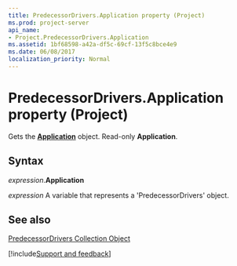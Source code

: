 ```yaml
---
title: PredecessorDrivers.Application property (Project)
ms.prod: project-server
api_name:
- Project.PredecessorDrivers.Application
ms.assetid: 1bf68598-a42a-df5c-69cf-13f5c8bce4e9
ms.date: 06/08/2017
localization_priority: Normal
---
```



# PredecessorDrivers.Application property (Project)

Gets the  **[Application](Project.Application.md)** object. Read-only **Application**.


## Syntax

_expression_.**Application**

_expression_ A variable that represents a 'PredecessorDrivers' object.


## See also


[PredecessorDrivers Collection Object](Project.predecessordrivers.md)

[!include[Support and feedback](~/includes/feedback-boilerplate.md)]